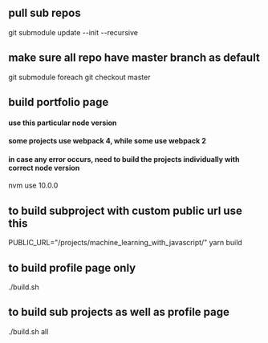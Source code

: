 ## pull sub repos
git submodule update --init --recursive

## make sure all repo have master branch as default
git submodule foreach git checkout master

## build portfolio page

#### use this particular node version
#### some projects use webpack 4, while some use webpack 2
#### in case any error occurs, need to build the projects individually with correct node version

nvm use 10.0.0

## to build subproject with custom public url use this
PUBLIC_URL="/projects/machine_learning_with_javascript/" yarn build

## to build profile page only
./build.sh

## to build sub projects as well as profile page
./build.sh all


